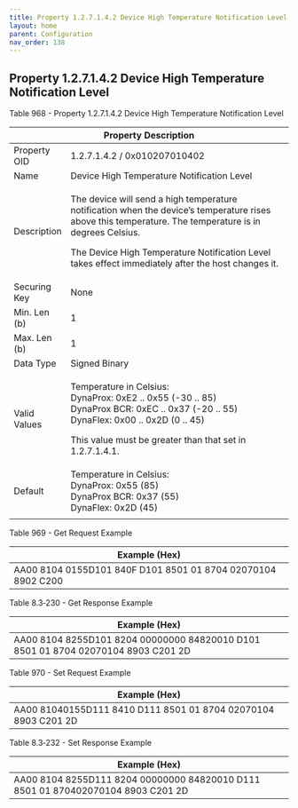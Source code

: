 ```yaml
---
title: Property 1.2.7.1.4.2 Device High Temperature Notification Level
layout: home
parent: Configuration
nav_order: 138
---
```


## Property 1.2.7.1.4.2 Device High Temperature Notification Level

Table 968 - Property 1.2.7.1.4.2 Device High Temperature Notification
Level

<table>
<colgroup>
<col style="width: 14%" />
<col style="width: 85%" />
</colgroup>
<thead>
<tr>
<th colspan="2">Property Description</th>
</tr>
</thead>
<tbody>
<tr>
<td>Property OID</td>
<td>1.2.7.1.4.2 / 0x010207010402</td>
</tr>
<tr>
<td>Name</td>
<td>Device High Temperature Notification Level</td>
</tr>
<tr>
<td>Description</td>
<td><p>The device will send a high temperature notification when the
device’s temperature rises above this temperature. The temperature is in
degrees Celsius.</p>
<p>The Device High Temperature Notification Level takes effect
immediately after the host changes it.</p></td>
</tr>
<tr>
<td>Securing Key</td>
<td>None</td>
</tr>
<tr>
<td>Min. Len (b)</td>
<td>1</td>
</tr>
<tr>
<td>Max. Len (b)</td>
<td>1</td>
</tr>
<tr>
<td>Data Type</td>
<td>Signed Binary</td>
</tr>
<tr>
<td>Valid Values</td>
<td><p>Temperature in Celsius:<br />
DynaProx: 0xE2 .. 0x55 (-30 .. 85)<br />
DynaProx BCR: 0xEC .. 0x37 (-20 .. 55)<br />
DynaFlex: 0x00 .. 0x2D (0 .. 45)</p>
<p>This value must be greater than that set in 1.2.7.1.4.1.</p></td>
</tr>
<tr>
<td>Default</td>
<td>Temperature in Celsius:<br />
DynaProx: 0x55 (85)<br />
DynaProx BCR: 0x37 (55)<br />
DynaFlex: 0x2D (45)</td>
</tr>
<tr>
<td></td>
<td></td>
</tr>
</tbody>
</table>

Table 969 - Get Request Example

| Example (Hex)                                                |
|--------------------------------------------------------------|
| AA00 8104 0155D101 840F D101 8501 01 8704 02070104 8902 C200 |

Table 8.3‑230 - Get Response Example

| Example (Hex) |
|----|
| AA00 8104 8255D101 8204 00000000 84820010 D101 8501 01 8704 02070104 8903 C201 2D |

Table 970 - Set Request Example

| Example (Hex)                                                  |
|----------------------------------------------------------------|
| AA00 81040155D111 8410 D111 8501 01 8704 02070104 8903 C201 2D |

Table 8.3‑232 - Set Response Example

| Example (Hex) |
|----|
| AA00 8104 8255D111 8204 00000000 84820010 D111 8501 01 870402070104 8903 C201 2D |

##